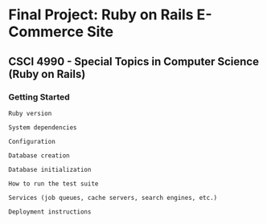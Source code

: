 # Final Project: Ruby on Rails E-Commerce Site
## CSCI 4990 - Special Topics in Computer Science (Ruby on Rails) 

### Getting Started
    Ruby version

    System dependencies

    Configuration

    Database creation

    Database initialization

    How to run the test suite

    Services (job queues, cache servers, search engines, etc.)

    Deployment instructions

